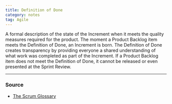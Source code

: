 ```yaml
---
title: Definition of Done
category: notes
tag: Agile
---
```


A formal description of the state of the Increment when it meets the quality measures required for the product. The moment a Product Backlog item meets the Definition of Done, an Increment is born. The Definition of Done creates transparency by providing everyone a shared understanding of what work was completed as part of the Increment. If a Product Backlog item does not meet the Definition of Done, it cannot be released or even presented at the Sprint Review.

--- 
### Source
- [The Scrum Glossary](https://www.scrum.org/resources/scrum-glossary)